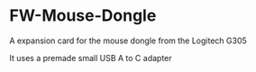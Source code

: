 # FW-Mouse-Dongle
A expansion card for the mouse dongle from the Logitech G305

It uses a premade small USB A to C adapter
